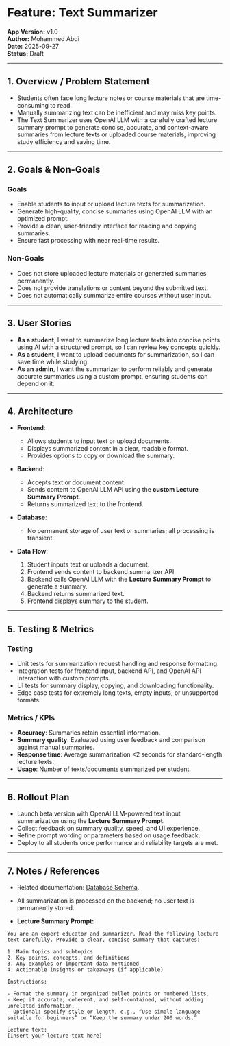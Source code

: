 # Feature: Text Summarizer

**App Version:** v1.0  
**Author:** Mohammed Abdi  
**Date:** 2025-09-27  
**Status:** Draft

---

## 1. Overview / Problem Statement

- Students often face long lecture notes or course materials that are time-consuming to read.
- Manually summarizing text can be inefficient and may miss key points.
- The Text Summarizer uses OpenAI LLM with a carefully crafted lecture summary prompt to generate concise, accurate, and context-aware summaries from lecture texts or uploaded course materials, improving study efficiency and saving time.

---

## 2. Goals & Non-Goals

### Goals

- Enable students to input or upload lecture texts for summarization.
- Generate high-quality, concise summaries using OpenAI LLM with an optimized prompt.
- Provide a clean, user-friendly interface for reading and copying summaries.
- Ensure fast processing with near real-time results.

### Non-Goals

- Does not store uploaded lecture materials or generated summaries permanently.
- Does not provide translations or content beyond the submitted text.
- Does not automatically summarize entire courses without user input.

---

## 3. User Stories

- **As a student**, I want to summarize long lecture texts into concise points using AI with a structured prompt, so I can review key concepts quickly.
- **As a student**, I want to upload documents for summarization, so I can save time while studying.
- **As an admin**, I want the summarizer to perform reliably and generate accurate summaries using a custom prompt, ensuring students can depend on it.

---

## 4. Architecture

- **Frontend**:

  - Allows students to input text or upload documents.
  - Displays summarized content in a clear, readable format.
  - Provides options to copy or download the summary.

- **Backend**:

  - Accepts text or document content.
  - Sends content to OpenAI LLM API using the **custom Lecture Summary Prompt**.
  - Returns summarized text to the frontend.

- **Database**:

  - No permanent storage of user text or summaries; all processing is transient.

- **Data Flow**:
  1. Student inputs text or uploads a document.
  2. Frontend sends content to backend summarizer API.
  3. Backend calls OpenAI LLM with the **Lecture Summary Prompt** to generate a summary.
  4. Backend returns summarized text.
  5. Frontend displays summary to the student.

---

## 5. Testing & Metrics

### Testing

- Unit tests for summarization request handling and response formatting.
- Integration tests for frontend input, backend API, and OpenAI API interaction with custom prompts.
- UI tests for summary display, copying, and downloading functionality.
- Edge case tests for extremely long texts, empty inputs, or unsupported formats.

### Metrics / KPIs

- **Accuracy**: Summaries retain essential information.
- **Summary quality**: Evaluated using user feedback and comparison against manual summaries.
- **Response time**: Average summarization <2 seconds for standard-length lecture texts.
- **Usage**: Number of texts/documents summarized per student.

---

## 6. Rollout Plan

- Launch beta version with OpenAI LLM-powered text input summarization using the **Lecture Summary Prompt**.
- Collect feedback on summary quality, speed, and UI experience.
- Refine prompt wording or parameters based on usage feedback.
- Deploy to all students once performance and reliability targets are met.

---

## 7. Notes / References

- Related documentation: [Database Schema](../architecture/database-schema.md).
- All summarization is processed on the backend; no user text is permanently stored.

- **Lecture Summary Prompt:**

```text
You are an expert educator and summarizer. Read the following lecture text carefully. Provide a clear, concise summary that captures:

1. Main topics and subtopics
2. Key points, concepts, and definitions
3. Any examples or important data mentioned
4. Actionable insights or takeaways (if applicable)

Instructions:

- Format the summary in organized bullet points or numbered lists.
- Keep it accurate, coherent, and self-contained, without adding unrelated information.
- Optional: specify style or length, e.g., “Use simple language suitable for beginners” or “Keep the summary under 200 words.”

Lecture text:
[Insert your lecture text here]
```
